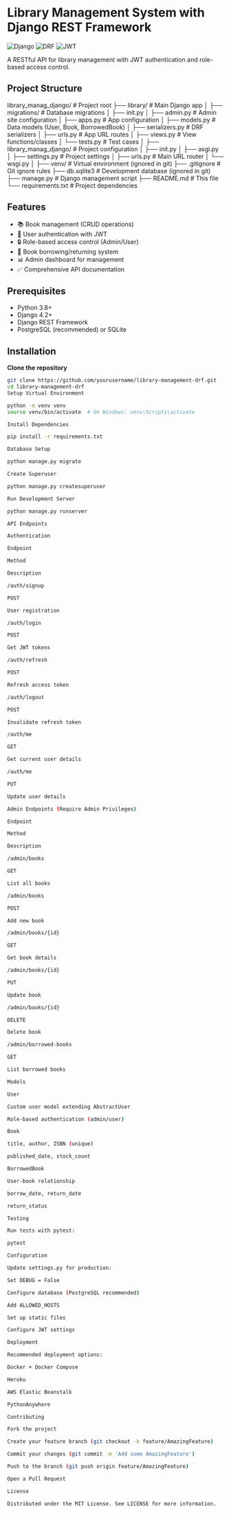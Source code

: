 # Library Management System with Django REST Framework

![Django](https://img.shields.io/badge/Django-092E20?style=for-the-badge&logo=django&logoColor=white)
![DRF](https://img.shields.io/badge/DJANGO-REST-ff1709?style=for-the-badge&logo=django&logoColor=white&color=ff1709&labelColor=gray)
![JWT](https://img.shields.io/badge/JWT-black?style=for-the-badge&logo=JSON%20web%20tokens)

A RESTful API for library management with JWT authentication and role-based access control.

## Project Structure
library_manag_django/ # Project root
├── library/ # Main Django app
│ ├── migrations/ # Database migrations
│ ├── init.py
│ ├── admin.py # Admin site configuration
│ ├── apps.py # App configuration
│ ├── models.py # Data models (User, Book, BorrowedBook)
│ ├── serializers.py # DRF serializers
│ ├── urls.py # App URL routes
│ ├── views.py # View functions/classes
│ └── tests.py # Test cases
│
├── library_manag_django/ # Project configuration
│ ├── init.py
│ ├── asgi.py
│ ├── settings.py # Project settings
│ ├── urls.py # Main URL router
│ └── wsgi.py
│
├── venv/ # Virtual environment (ignored in git)
├── .gitignore # Git ignore rules
├── db.sqlite3 # Development database (ignored in git)
├── manage.py # Django management script
├── README.md # This file
└── requirements.txt # Project dependencies

## Features

- 📚 Book management (CRUD operations)
- 👥 User authentication with JWT
- 🔒 Role-based access control (Admin/User)
- 📅 Book borrowing/returning system
- 📊 Admin dashboard for management
- ✅ Comprehensive API documentation

## Prerequisites

- Python 3.8+
- Django 4.2+
- Django REST Framework
- PostgreSQL (recommended) or SQLite

## Installation
**Clone the repository**
   ```bash
   git clone https://github.com/yourusername/library-management-drf.git
   cd library-management-drf
Setup Virtual Environment

python -m venv venv
source venv/bin/activate  # On Windows: venv\Scripts\activate

Install Dependencies

pip install -r requirements.txt

Database Setup

python manage.py migrate

Create Superuser

python manage.py createsuperuser

Run Development Server

python manage.py runserver

API Endpoints

Authentication

Endpoint

Method

Description

/auth/signup

POST

User registration

/auth/login

POST

Get JWT tokens

/auth/refresh

POST

Refresh access token

/auth/logout

POST

Invalidate refresh token

/auth/me

GET

Get current user details

/auth/me

PUT

Update user details

Admin Endpoints (Require Admin Privileges)

Endpoint

Method

Description

/admin/books

GET

List all books

/admin/books

POST

Add new book

/admin/books/{id}

GET

Get book details

/admin/books/{id}

PUT

Update book

/admin/books/{id}

DELETE

Delete book

/admin/borrowed-books

GET

List borrowed books

Models

User

Custom user model extending AbstractUser

Role-based authentication (admin/user)

Book

title, author, ISBN (unique)

published_date, stock_count

BorrowedBook

User-book relationship

borrow_date, return_date

return_status

Testing

Run tests with pytest:

pytest

Configuration

Update settings.py for production:

Set DEBUG = False

Configure database (PostgreSQL recommended)

Add ALLOWED_HOSTS

Set up static files

Configure JWT settings

Deployment

Recommended deployment options:

Docker + Docker Compose

Heroku

AWS Elastic Beanstalk

PythonAnywhere

Contributing

Fork the project

Create your feature branch (git checkout -b feature/AmazingFeature)

Commit your changes (git commit -m 'Add some AmazingFeature')

Push to the branch (git push origin feature/AmazingFeature)

Open a Pull Request

License

Distributed under the MIT License. See LICENSE for more information.

